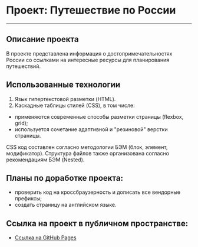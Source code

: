 # Проект: Путешествие по России
----------------------------

## Описание проекта
В проекте представлена информация о достопримечательностях России со ссылками на интересные ресурсы для планирования путешествий.

## Использованные технологии
1. Язык гипертекстовой разметки (HTML).
2. Каскадные таблицы стилей (CSS), в том числе:
* применяются современные способы разметки страницы (flexbox, grid);
* используется сочетание адаптивной и "резиновой" верстки страницы.

CSS код составлен согласно методологии БЭМ (блок, элемент, модификатор).
Структура файлов также организована согласно рекомендациям БЭМ (Nested).

## Планы по доработке проекта:
* проверить код на кроссбраузерность и дописать все вендорные префиксы;
* создать страницу на английском языке.

## Ссылка на проект в публичном пространстве:
* [Ссылка на GitHub Pages](https://veitko-se.github.io/russian-travel/index.html)
